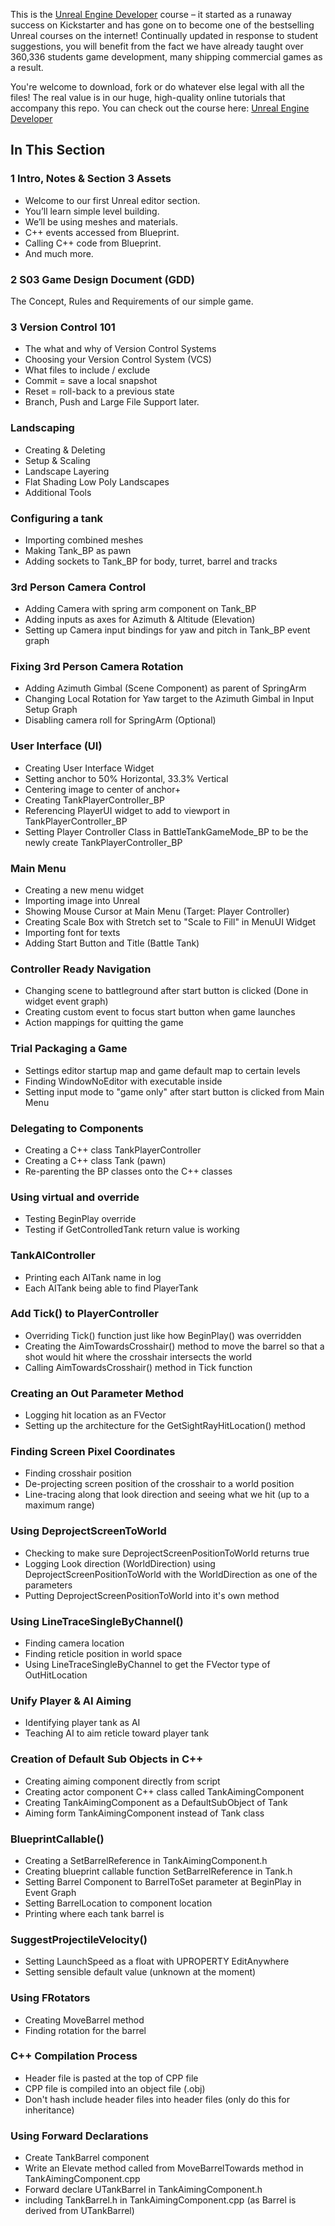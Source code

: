 This is the [Unreal Engine Developer]( http://gdev.tv/urcgithub) course – it started as a runaway success on Kickstarter and has gone on to become one of the bestselling Unreal courses on the internet! Continually updated in response to student suggestions, you will benefit from the fact we have already taught over 360,336 students game development, many shipping commercial games as a result.

You're welcome to download, fork or do whatever else legal with all the files! The real value is in our huge, high-quality online tutorials that accompany this repo. You can check out the course here: [Unreal Engine Developer]( http://gdev.tv/urcgithub)

## In This Section

### 1 Intro, Notes & Section 3 Assets ###

+ Welcome to our first Unreal editor section.
+ You’ll learn simple level building.
+ We’ll be using meshes and materials.
+ C++ events accessed from Blueprint.
+ Calling C++ code from Blueprint.
+ And much more.

### 2 S03 Game Design Document (GDD) ###

The Concept, Rules and Requirements of our simple game.

### 3 Version Control 101 ###

+ The what and why of Version Control Systems
+ Choosing your Version Control System (VCS)
+ What files to include / exclude
+ Commit = save a local snapshot
+ Reset = roll-back to a previous state
+ Branch, Push and Large File Support later.

### Landscaping

+ Creating & Deleting
+ Setup & Scaling
+ Landscape Layering
+ Flat Shading Low Poly Landscapes
+ Additional Tools

### Configuring a tank

+ Importing combined meshes
+ Making Tank_BP as pawn
+ Adding sockets to Tank_BP for body, turret, barrel and tracks

### 3rd Person Camera Control

+ Adding Camera with spring arm component on Tank_BP
+ Adding inputs as axes for Azimuth & Altitude (Elevation)
+ Setting up Camera input bindings for yaw and pitch in Tank_BP event graph

### Fixing 3rd Person Camera Rotation

+ Adding Azimuth Gimbal (Scene Component) as parent of SpringArm
+ Changing Local Rotation for Yaw target to the Azimuth Gimbal in Input Setup Graph
+ Disabling camera roll for SpringArm (Optional)

### User Interface (UI)

+ Creating User Interface Widget
+ Setting anchor to 50% Horizontal, 33.3% Vertical
+ Centering image to center of anchor+
+ Creating TankPlayerController_BP
+ Referencing PlayerUI widget to add to viewport in TankPlayerController_BP
+ Setting Player Controller Class in BattleTankGameMode_BP to be the newly create TankPlayerController_BP

### Main Menu

+ Creating a new menu widget
+ Importing image into Unreal
+ Showing Mouse Cursor at Main Menu (Target: Player Controller)
+ Creating Scale Box with Stretch set to "Scale to Fill" in MenuUI Widget
+ Importing font for texts
+ Adding Start Button and Title (Battle Tank)

### Controller Ready Navigation

+ Changing scene to battleground after start button is clicked (Done in widget event graph)
+ Creating custom event to focus start button when game launches
+ Action mappings for quitting the game

### Trial Packaging a Game

+ Settings editor startup map and game default map to certain levels
+ Finding WindowNoEditor with executable inside
+ Setting input mode to "game only" after start button is clicked from Main Menu

### Delegating to Components

+ Creating a C++ class TankPlayerController
+ Creating a C++ class Tank (pawn)
+ Re-parenting the BP classes onto the C++ classes

### Using virtual and override

+ Testing BeginPlay override
+ Testing if GetControlledTank return value is working

### TankAIController

+ Printing each AITank name in log
+ Each AITank being able to find PlayerTank

### Add Tick() to PlayerController

+ Overriding Tick() function just like how BeginPlay() was overridden
+ Creating the AimTowardsCrosshair() method to move the barrel so that a shot would hit where the crosshair intersects the world
+ Calling AimTowardsCrosshair() method in Tick function

### Creating an Out Parameter Method

+ Logging hit location as an FVector
+ Setting up the architecture for the GetSightRayHitLocation() method

### Finding Screen Pixel Coordinates

+ Finding crosshair position
+ De-projecting screen position of the crosshair to a world position
+ Line-tracing along that look direction and seeing what we hit (up to a maximum range)

### Using DeprojectScreenToWorld

+ Checking to make sure DeprojectScreenPositionToWorld returns true
+ Logging Look direction (WorldDirection) using DeprojectScreenPositionToWorld with the WorldDirection as one of the parameters
+ Putting DeprojectScreenPositionToWorld into it's own method

### Using LineTraceSingleByChannel()

+ Finding camera location
+ Finding reticle position in world space
+ Using LineTraceSingleByChannel to get the FVector type of OutHitLocation

### Unify Player & AI Aiming

+ Identifying player tank as AI
+ Teaching AI to aim reticle toward player tank

### Creation of Default Sub Objects in C++

+ Creating aiming component directly from script
+ Creating actor component C++ class called TankAimingComponent
+ Creating TankAimingComponent as a DefaultSubObject of Tank
+ Aiming form TankAimingComponent instead of Tank class

### BlueprintCallable()

+ Creating a SetBarrelReference in TankAimingComponent.h
+ Creating blueprint callable function SetBarrelReference in Tank.h
+ Setting Barrel Component to BarrelToSet parameter at BeginPlay in Event Graph
+ Setting BarrelLocation to component location
+ Printing where each tank barrel is

### SuggestProjectileVelocity()

+ Setting LaunchSpeed as a float with UPROPERTY EditAnywhere
+ Setting sensible default value (unknown at the moment)

### Using FRotators

+ Creating MoveBarrel method
+ Finding rotation for the barrel

### C++ Compilation Process

+ Header file is pasted at the top of CPP file
+ CPP file is compiled into an object file (.obj)
+ Don't hash include header files into header files (only do this for inheritance)

### Using Forward Declarations

+ Create TankBarrel component
+ Write an Elevate method called from MoveBarrelTowards method in TankAimingComponent.cpp
+ Forward declare UTankBarrel in TankAimingComponent.h
+ including TankBarrel.h in TankAimingComponent.cpp (as Barrel is derived from UTankBarrel)
